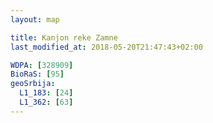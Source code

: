 ```yaml
---
layout: map

title: Kanjon reke Zamne
last_modified_at: 2018-05-20T21:47:43+02:00

WDPA: [328909]
BioRaS: [95]
geoSrbija:
  L1_183: [24]
  L1_362: [63]
---
```

